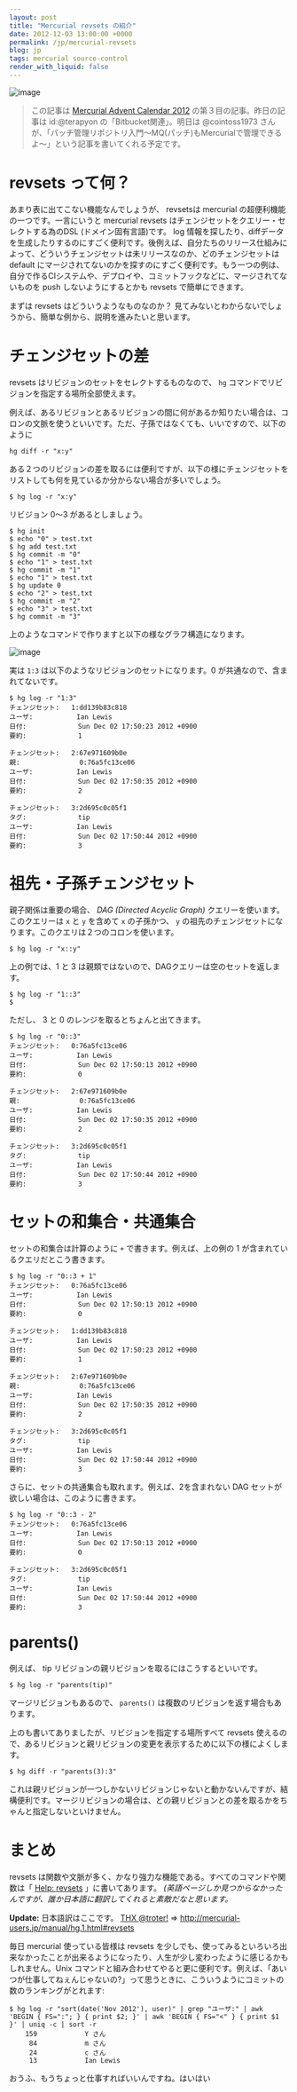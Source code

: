 ```yaml
---
layout: post
title: "Mercurial revsets の紹介"
date: 2012-12-03 13:00:00 +0000
permalink: /jp/mercurial-revsets
blog: jp
tags: mercurial source-control
render_with_liquid: false
---
```


![image](/assets/images/mercurial/mercurial_medium.png)

> この記事は [Mercurial Advent Calendar 2012](http://connpass.com/event/1431/)
> の第３目の記事。昨日の記事は id:@terapyon の「Bitbucket関連」。明日は @cointoss1973
> さんが、「パッチ管理リポジトリ入門～MQ(パッチ)もMercurialで管理できるよ～」という記事を書いてくれる予定です。

# revsets って何？

あまり表に出てこない機能なんでしょうが、 revsetsは mercurial の超便利機能の一つです。一言にいうと mercurial
revsets はチェンジセットをクエリー・セレクトする為のDSL (ドメイン固有言語)です。 log
情報を探したり、diffデータを生成したりするのにすごく便利です。後例えば、自分たちのリリース仕組みによって、どういうチェンジセットは未リリースなのか、どのチェンジセットは
default
にマージされてないのかを探すのにすごく便利です。もう一つの例は、自分で作るCIシステムや、デプロイや、コミットフックなどに、マージされてないものを
push しないようにするとかも revsets で簡単にできます。

まずは revsets はどういうようなものなのか？ 見てみないとわからないでしょうから、簡単な例から、説明を進みたいと思います。

# チェンジセットの差

revsets はリビジョンのセットをセレクトするものなので、 `hg` コマンドでリビジョンを指定する場所全部使えます。

例えば、あるリビジョンとあるリビジョンの間に何があるか知りたい場合は、コロンの文脈を使うといいです。ただ、子孫ではなくても、いいですので、以下のように

    hg diff -r "x:y"

ある２つのリビジョンの差を取るには便利ですが、以下の様にチェンジセットをリストしても何を見ているか分からない場合が多いでしょう。

    $ hg log -r "x:y"

リビジョン 0〜3 があるとしましょう。

    $ hg init
    $ echo "0" > test.txt
    $ hg add test.txt
    $ hg commit -m "0"
    $ echo "1" > test.txt
    $ hg commit -m "1"
    $ echo "1" > test.txt
    $ hg update 0
    $ echo "2" > test.txt
    $ hg commit -m "2"
    $ echo "3" > test.txt
    $ hg commit -m "3"

上のようなコマンドで作りますと以下の様なグラフ構造になります。

![image](/assets/images/687/tree1_medium.png)

実は `1:3` は以下のようなリビジョンのセットになります。0 が共通なので、含まれてないです。

    $ hg log -r "1:3"
    チェンジセット:   1:dd139b83c818
    ユーザ:           Ian Lewis
    日付:             Sun Dec 02 17:50:23 2012 +0900
    要約:             1

    チェンジセット:   2:67e971609b0e
    親:               0:76a5fc13ce06
    ユーザ:           Ian Lewis
    日付:             Sun Dec 02 17:50:35 2012 +0900
    要約:             2

    チェンジセット:   3:2d695c0c05f1
    タグ:             tip
    ユーザ:           Ian Lewis
    日付:             Sun Dec 02 17:50:44 2012 +0900
    要約:             3

# 祖先・子孫チェンジセット

親子関係は重要の場合、 _DAG (Directed Acyclic Graph)_ クエリーを使います。このクエリーは `x` と `y`
を含めて `x` の子孫かつ、 `y` の祖先のチェンジセットになります。このクエリは２つのコロンを使います。

    $ hg log -r "x::y"

上の例では、1 と 3 は親類ではないので、DAGクエリーは空のセットを返します。

    $ hg log -r "1::3"
    $

ただし、 3 と 0 のレンジを取るとちょんと出てきます。

    $ hg log -r "0::3"
    チェンジセット:   0:76a5fc13ce06
    ユーザ:           Ian Lewis
    日付:             Sun Dec 02 17:50:13 2012 +0900
    要約:             0

    チェンジセット:   2:67e971609b0e
    親:               0:76a5fc13ce06
    ユーザ:           Ian Lewis
    日付:             Sun Dec 02 17:50:35 2012 +0900
    要約:             2

    チェンジセット:   3:2d695c0c05f1
    タグ:             tip
    ユーザ:           Ian Lewis
    日付:             Sun Dec 02 17:50:44 2012 +0900
    要約:             3

# セットの和集合・共通集合

セットの和集合は計算のように `+` で書きます。例えば、上の例の 1 が含まれているクエリだとこう書きます。

    $ hg log -r "0::3 + 1"
    チェンジセット:   0:76a5fc13ce06
    ユーザ:           Ian Lewis
    日付:             Sun Dec 02 17:50:13 2012 +0900
    要約:             0

    チェンジセット:   1:dd139b83c818
    ユーザ:           Ian Lewis
    日付:             Sun Dec 02 17:50:23 2012 +0900
    要約:             1

    チェンジセット:   2:67e971609b0e
    親:               0:76a5fc13ce06
    ユーザ:           Ian Lewis
    日付:             Sun Dec 02 17:50:35 2012 +0900
    要約:             2

    チェンジセット:   3:2d695c0c05f1
    タグ:             tip
    ユーザ:           Ian Lewis
    日付:             Sun Dec 02 17:50:44 2012 +0900
    要約:             3

さらに、セットの共通集合も取れます。例えば、2を含まれない DAG セットが欲しい場合は、このように書きます。

    $ hg log -r "0::3 - 2"
    チェンジセット:   0:76a5fc13ce06
    ユーザ:           Ian Lewis
    日付:             Sun Dec 02 17:50:13 2012 +0900
    要約:             0

    チェンジセット:   3:2d695c0c05f1
    タグ:             tip
    ユーザ:           Ian Lewis
    日付:             Sun Dec 02 17:50:44 2012 +0900
    要約:             3

# parents()

例えば、 tip リビジョンの親リビジョンを取るにはこうするといいです。

    $ hg log -r "parents(tip)"

マージリビジョンもあるので、 `parents()` は複数のリビジョンを返す場合もあります。

上のも書いてありましたが、リビジョンを指定する場所すべて revsets
使えるので、あるリビジョンと親リビジョンの変更を表示するために以下の様によくします。

    $ hg diff -r "parents(3):3"

これは親リビジョンが一つしかないリビジョンじゃないと動かないんですが、結構便利です。マージリビジョンの場合は、どの親リビジョンとの差を取るかをちゃんと指定しないといけません。

# まとめ

revsets は関数や文脈が多く、かなり強力な機能である。すべてのコマンドや関数は「 [Help:
revsets](http://www.selenic.com/hg/help/revsets) 」に書いてあります。
_(英語ページしか見つからなかったんですが、誰か日本語に翻訳してくれると素敵だなと思います。_

**Update:** 日本語訳はここです。 [THX
@troter\!](https://twitter.com/troter/status/275461587123462145) =\>
<http://mercurial-users.jp/manual/hg.1.html#revsets>

毎日 mercurial 使っている皆様は revsets
を少しでも、使ってみるといろいろ出来なかったことが出来るようになったり、人生が少し変わったように感じるかもしれません。Unix
コマンドと組み合わせてやると更に便利です。例えば、「あいつが仕事してねぇんじゃないの?」って思うときに、こういうようにコミットの数のランキングがとれます:

    $ hg log -r "sort(date('Nov 2012'), user)" | grep "ユーザ:" | awk 'BEGIN { FS=":"; } { print $2; }' | awk 'BEGIN { FS="<" } { print $1 }' | uniq -c | sort -r
        159            Y さん
         84            m さん
         24            c さん
         13            Ian Lewis

おうふ、もうちょっと仕事すればいいんですね。はいはい
